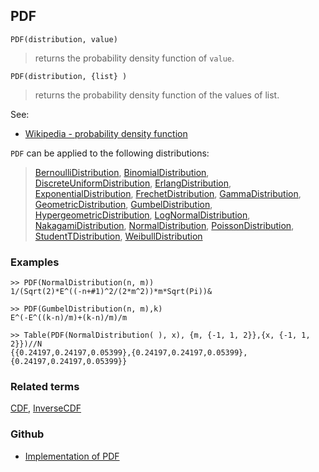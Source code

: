 ## PDF

```
PDF(distribution, value)
```

> returns the probability density function of `value`. 

```
PDF(distribution, {list} )
```

> returns the probability density function of the values of list. 

See:
* [Wikipedia - probability density function](https://en.wikipedia.org/wiki/Probability_density_function)

`PDF` can be applied to the following distributions:

> [BernoulliDistribution](BernoulliDistribution.md), [BinomialDistribution](BinomialDistribution.md), [DiscreteUniformDistribution](DiscreteUniformDistribution.md), [ErlangDistribution](ErlangDistribution.md), [ExponentialDistribution](ExponentialDistribution.md), [FrechetDistribution](FrechetDistribution.md), 
[GammaDistribution](GammaDistribution.md), [GeometricDistribution](GeometricDistribution.md), [GumbelDistribution](GumbelDistribution.md), [HypergeometricDistribution](HypergeometricDistribution.md), [LogNormalDistribution](LogNormalDistribution.md), [NakagamiDistribution](NakagamiDistribution.md), [NormalDistribution](NormalDistribution.md), 
[PoissonDistribution](PoissonDistribution.md), [StudentTDistribution](StudentTDistribution.md), [WeibullDistribution](WeibullDistribution.md) 

### Examples

``` 
>> PDF(NormalDistribution(n, m)) 
1/(Sqrt(2)*E^((-n+#1)^2/(2*m^2))*m*Sqrt(Pi))&
				
>> PDF(GumbelDistribution(n, m),k)
E^(-E^((k-n)/m)+(k-n)/m)/m

>> Table(PDF(NormalDistribution( ), x), {m, {-1, 1, 2}},{x, {-1, 1, 2}})//N  
{{0.24197,0.24197,0.05399},{0.24197,0.24197,0.05399},{0.24197,0.24197,0.05399}}
```


### Related terms 
[CDF](CDF.md), [InverseCDF](InverseCDF.md) 


### Github

* [Implementation of PDF](https://github.com/axkr/symja_android_library/blob/master/symja_android_library/matheclipse-core/src/main/java/org/matheclipse/core/builtin/StatisticsFunctions.java#L5596) 
